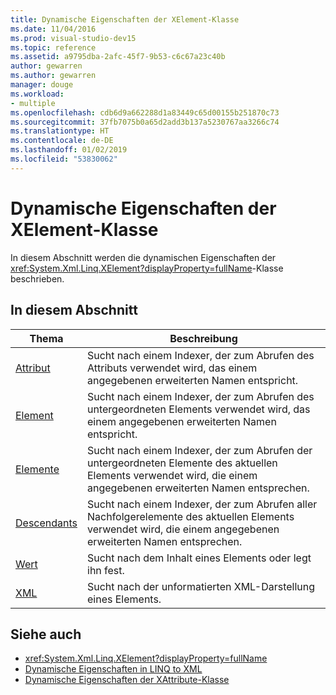 ```yaml
---
title: Dynamische Eigenschaften der XElement-Klasse
ms.date: 11/04/2016
ms.prod: visual-studio-dev15
ms.topic: reference
ms.assetid: a9795dba-2afc-45f7-9b53-c6c67a23c40b
author: gewarren
ms.author: gewarren
manager: douge
ms.workload:
- multiple
ms.openlocfilehash: cdb6d9a662288d1a83449c65d00155b251870c73
ms.sourcegitcommit: 37fb7075b0a65d2add3b137a5230767aa3266c74
ms.translationtype: HT
ms.contentlocale: de-DE
ms.lasthandoff: 01/02/2019
ms.locfileid: "53830062"
---
```

# <a name="xelement-class-dynamic-properties"></a>Dynamische Eigenschaften der XElement-Klasse

In diesem Abschnitt werden die dynamischen Eigenschaften der <xref:System.Xml.Linq.XElement?displayProperty=fullName>-Klasse beschrieben.

## <a name="in-this-section"></a>In diesem Abschnitt

|Thema|Beschreibung|
|-----------|-----------------|
|[Attribut](../designers/attribute-xelement-dynamic-property.md)|Sucht nach einem Indexer, der zum Abrufen des Attributs verwendet wird, das einem angegebenen erweiterten Namen entspricht.|
|[Element](../designers/element-xelement-dynamic-property.md)|Sucht nach einem Indexer, der zum Abrufen des untergeordneten Elements verwendet wird, das einem angegebenen erweiterten Namen entspricht.|
|[Elemente](../designers/elements-xelement-dynamic-property.md)|Sucht nach einem Indexer, der zum Abrufen der untergeordneten Elemente des aktuellen Elements verwendet wird, die einem angegebenen erweiterten Namen entsprechen.|
|[Descendants](../designers/descendants-xelement-dynamic-property.md)|Sucht nach einem Indexer, der zum Abrufen aller Nachfolgerelemente des aktuellen Elements verwendet wird, die einem angegebenen erweiterten Namen entsprechen.|
|[Wert](../designers/value-xelement-dynamic-property.md)|Sucht nach dem Inhalt eines Elements oder legt ihn fest.|
|[XML](../designers/xml-xelement-dynamic-property.md)|Sucht nach der unformatierten XML-Darstellung eines Elements.|

## <a name="see-also"></a>Siehe auch

- <xref:System.Xml.Linq.XElement?displayProperty=fullName>
- [Dynamische Eigenschaften in LINQ to XML](../designers/linq-to-xml-dynamic-properties.md)
- [Dynamische Eigenschaften der XAttribute-Klasse](../designers/xattribute-class-dynamic-properties.md)